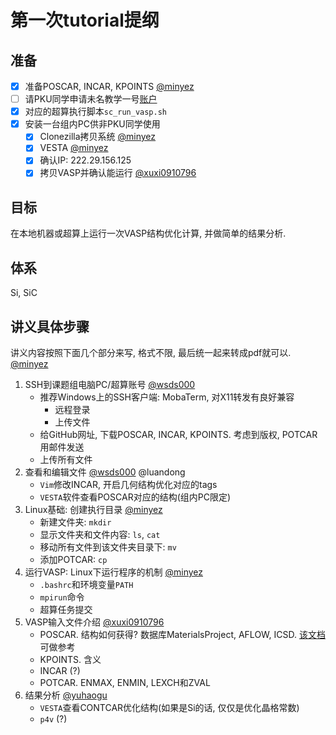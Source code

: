 # 第一次tutorial提纲

## 准备

- [x] 准备POSCAR, INCAR, KPOINTS [@minyez](https://github.com/minyez)
- [ ] 请PKU同学申请未名教学一号[账户](http://hpc.pku.edu.cn/apply_edu_login.html)
- [x] 对应的超算执行脚本`sc_run_vasp.sh`
- [x] 安装一台组内PC供非PKU同学使用
  - [x] Clonezilla拷贝系统 [@minyez](https://github.com/minyez)
  - [x] VESTA [@minyez](https://github.com/minyez)
  - [x] 确认IP: 222.29.156.125
  - [x] 拷贝VASP并确认能运行 [@xuxi0910796](https://github.com/xuxi0910796)

## 目标

在本地机器或超算上运行一次VASP结构优化计算, 并做简单的结果分析.

## 体系

Si, SiC

## 讲义具体步骤

讲义内容按照下面几个部分来写, 格式不限, 最后统一起来转成pdf就可以. [@minyez](https://github.com/minyez)

1. SSH到课题组电脑PC/超算账号 [@wsds000](https://github.com/wsds000)
    - 推荐Windows上的SSH客户端: MobaTerm, 对X11转发有良好兼容
      - 远程登录
      - 上传文件
    - 给GitHub网址, 下载POSCAR, INCAR, KPOINTS. 考虑到版权, POTCAR用邮件发送
    - 上传所有文件
2. 查看和编辑文件 [@wsds000](https://github.com/wsds000) @luandong
    - `Vim`修改INCAR, 开启几何结构优化对应的tags
    - `VESTA`软件查看POSCAR对应的结构(组内PC限定)
3. Linux基础: 创建执行目录 [@minyez](https://github.com/minyez)
    - 新建文件夹: `mkdir`
    - 显示文件夹和文件内容: `ls`, `cat`
    - 移动所有文件到该文件夹目录下: `mv`
    - 添加POTCAR: `cp`
4. 运行VASP: Linux下运行程序的机制 [@minyez](https://github.com/minyez)
    - `.bashrc`和环境变量`PATH`
    - `mpirun`命令
    - 超算任务提交
5. VASP输入文件介绍 [@xuxi0910796](https://github.com/xuxi0910796)
    - POSCAR. 结构如何获得? 数据库MaterialsProject, AFLOW, ICSD. [该文档](retrieve_poscar.md)可做参考
    - KPOINTS. 含义
    - INCAR (?)
    - POTCAR. ENMAX, ENMIN, LEXCH和ZVAL
6. 结果分析 [@yuhaogu](https://github.com/yuhaogu)
    - `VESTA`查看CONTCAR优化结构(如果是Si的话, 仅仅是优化晶格常数)
    - `p4v` (?)
